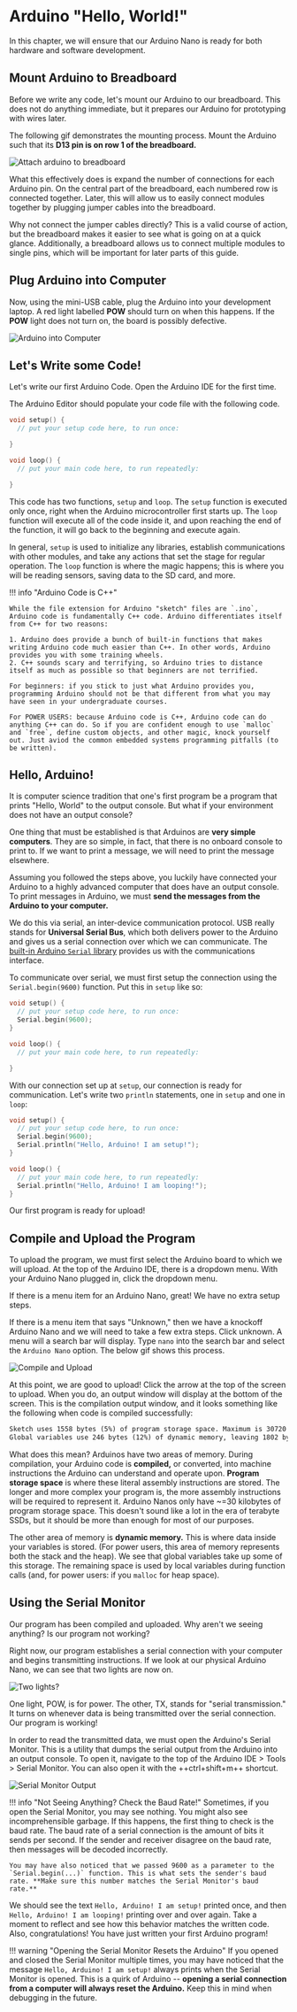 # Arduino "Hello, World!"

In this chapter, we will ensure that our Arduino Nano is ready for both hardware and software development.

## Mount Arduino to Breadboard
Before we write any code, let's mount our Arduino to our breadboard. This does not do anything immediate, but it prepares our Arduino for prototyping with wires later.

The following gif demonstrates the mounting process. Mount the Arduino such that its **D13 pin is on row 1 of the breadboard.**

![Attach arduino to breadboard](../assets/gifs/arduinoOntoBreadboard.gif)

What this effectively does is expand the number of connections for each Arduino pin. On the central part of the breadboard, each numbered row is connected together. Later, this will allow us to easily connect modules together by plugging jumper cables into the breadboard. 

Why not connect the jumper cables directly? This is a valid course of action, but the breadboard makes it easier to see what is going on at a quick glance. Additionally, a breadboard allows us to connect multiple modules to single pins, which will be important for later parts of this guide.

## Plug Arduino into Computer

Now, using the mini-USB cable, plug the Arduino into your development laptop. A red light labelled **POW** should turn on when this happens. If the **POW** light does not turn on, the board is possibly defective.

![Arduino into Computer](../assets/gifs/arduinoIntoComputer.jpg)

## Let's Write some Code!

Let's write our first Arduino Code. Open the Arduino IDE for the first time.

The Arduino Editor should populate your code file with the following code.

```c title="Empty Arduino Project"
void setup() {
  // put your setup code here, to run once:

}

void loop() {
  // put your main code here, to run repeatedly:

}
```

This code has two functions, `setup` and `loop`. The `setup` function is executed only once, right when the Arduino microcontroller first starts up. The `loop` function will execute all of the code inside it, and upon reaching the end of the function, it will go back to the beginning and execute again.

In general, `setup` is used to initialize any libraries, establish communications with other modules, and take any actions that set the stage for regular operation. The `loop` function is where the magic happens; this is where you will be reading sensors, saving data to the SD card, and more.

!!! info "Arduino Code is C++"

    While the file extension for Arduino "sketch" files are `.ino`, Arduino code is fundamentally C++ code. Arduino differentiates itself from C++ for two reasons:
    
    1. Arduino does provide a bunch of built-in functions that makes writing Arduino code much easier than C++. In other words, Arduino provides you with some training wheels.  
    2. C++ sounds scary and terrifying, so Arduino tries to distance itself as much as possible so that beginners are not terrified.

    For beginners: if you stick to just what Arduino provides you, programming Arduino should not be that different from what you may have seen in your undergraduate courses.

    For POWER USERS: because Arduino code is C++, Arduino code can do anything C++ can do. So if you are confident enough to use `malloc` and `free`, define custom objects, and other magic, knock yourself out. Just aviod the common embedded systems programming pitfalls (to be written). 


## Hello, Arduino!

It is computer science tradition that one's first program be a program that prints "Hello, World" to the output console. But what if your environment does not have an output console?

One thing that must be established is that Arduinos are **very simple computers**. They are so simple, in fact, that there is no onboard console to print to. If we want to print a message, we will need to print the message elsewhere. 

Assuming you followed the steps above, you luckily have connected your Arduino to a highly advanced computer that does have an output console. To print messages in Arduino, we must **send the messages from the Arduino to your computer.**

We do this via serial, an inter-device communication protocol. USB really stands for **Universal Serial Bus**, which both delivers power to the Arduino and gives us a serial connection over which we can communicate. The [built-in Arduino `Serial` library](https://www.arduino.cc/reference/en/language/functions/communication/serial/) provides us with the communications interface. 

To communicate over serial, we must first setup the connection using the `Serial.begin(9600)` function. Put this in `setup` like so:

```c title="Setting up the Serial Connection"
void setup() {
  // put your setup code here, to run once:
  Serial.begin(9600);
}

void loop() {
  // put your main code here, to run repeatedly:

}
```

With our connection set up at `setup`, our connection is ready for communication. Let's write two `println` statements, one in `setup` and one in `loop`:

```c title="Hello, Arduino! Program"
void setup() {
  // put your setup code here, to run once:
  Serial.begin(9600);
  Serial.println("Hello, Arduino! I am setup!");
}

void loop() {
  // put your main code here, to run repeatedly:
  Serial.println("Hello, Arduino! I am looping!");
}
```

Our first program is ready for upload!

## Compile and Upload the Program

To upload the program, we must first select the Arduino board to which we will upload. At the top of the Arduino IDE, there is a dropdown menu. With your Arduino Nano plugged in, click the dropdown menu.

If there is a menu item for an Arduino Nano, great! We have no extra setup steps.

If there is a menu item that says "Unknown," then we have a knockoff Arduino Nano and we will need to take a few extra steps. Click unknown. A menu will a search bar will display. Type `nano` into the search bar and select the `Arduino Nano` option. The below gif shows this process.

![Compile and Upload](../assets/gifs/compileUpload.gif)

At this point, we are good to upload! Click the arrow at the top of the screen to upload. When you do, an output window will display at the bottom of the screen. This is the compilation output window, and it looks something like the following when code is compiled successfully:

```txt title="Compilation Output"
Sketch uses 1558 bytes (5%) of program storage space. Maximum is 30720 bytes.
Global variables use 246 bytes (12%) of dynamic memory, leaving 1802 bytes for local variables. Maximum is 2048 bytes.
```

What does this mean? Arduinos have two areas of memory. During compilation, your Arduino code is **compiled,** or converted, into machine instructions the Arduino can understand and operate upon. **Program storage space** is where these literal assembly instructions are stored. The longer and more complex your program is, the more assembly instructions will be required to represent it. Arduino Nanos only have ~=30 kilobytes of program storage space. This doesn't sound like a lot in the era of terabyte SSDs, but it should be more than enough for most of our purposes.

The other area of memory is **dynamic memory.** This is where data inside your variables is stored. (For power users, this area of memory represents both the stack and the heap). We see that global variables take up some of this storage. The remaining space is used by local variables during function calls (and, for power users: if you `malloc` for heap space).

## Using the Serial Monitor

Our program has been compiled and uploaded. Why aren't we seeing anything? Is our program not working?

Right now, our program establishes a serial connection with your computer and begins transmitting instructions. If we look at our physical Arduino Nano, we can see that two lights are now on.

![Two lights?](../assets/gifs/twoLights.jpg)

One light, POW, is for power. The other, TX, stands for "serial transmission." It turns on whenever data is being transmitted over the serial connection. Our program is working!

In order to read the transmitted data, we must open the Arduino's Serial Monitor. This is a utility that dumps the serial output from the Arduino into an output console. To open it, navigate to the top of the Arduino IDE > Tools > Serial Monitor. You can also open it with the ++ctrl+shift+m++ shortcut.

![Serial Monitor Output](../assets/gifs/firstTimeSerialMonitor.gif)

!!! info "Not Seeing Anything? Check the Baud Rate!"
    Sometimes, if you open the Serial Monitor, you may see nothing. You might also see incomprehensible garbage. If this happens, the first thing to check is the baud rate.
    The baud rate of a serial connection is the amount of bits it sends per second. If the sender and receiver disagree on the baud rate, then messages will be decoded incorrectly. 
    
    You may have also noticed that we passed 9600 as a parameter to the `Serial.begin(...)` function. This is what sets the sender's baud rate. **Make sure this number matches the Serial Monitor's baud rate.**

We should see the text `Hello, Arduino! I am setup!` printed once, and then `Hello, Arduino! I am looping!` printing over and over again. Take a moment to reflect and see how this behavior matches the written code. Also, congratulations! You have just written your first Arduino program!

!!! warning "Opening the Serial Monitor Resets the Arduino"
    If you opened and closed the Serial Monitor multiple times, you may have noticed that the message `Hello, Arduino! I am setup!` always prints when the Serial Monitor is opened. This is a quirk of Arduino -- **opening a serial connection from a computer will always reset the Arduino.** Keep this in mind when debugging in the future.